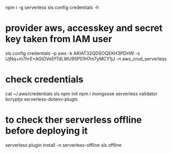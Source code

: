npm i -g serverless
sls config credentials -h

# provider aws, accesskey and secret key taken from IAM user
sls config credentials -p aws -k AKIAT32QDSOQEKH3PDHW -s UjNq+m7hrE+AGiOVeEfTdLWU95P01H7m7yMCY1jJ -n aws_crud_serverless

# check credentials
cat ~/.aws/credentials
sls
npm init
npm i mongoose serverless validator bcryptjs serverless-dotenv-plugin

# to check ther serverless offline before deploying it
serverless plugin install -n serverless-offline
sls offline